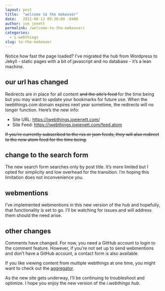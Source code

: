```yaml
---
layout: post
title:  "welcome to the makeover"
date:   2021-08-12 09:30:00 -0400
author: joe jenett
permalink: /welcome-to-the-makeover/
categories:
  - i-webthings
slug: to-the-makeover
---
```

<p>Notice how fast the page loaded? I’ve migrated the hub from Wordpress to Jekyll - static pages with a bit of javascript and no database - it’s a lean machine.</p>
<h2>our url has changed</h2>
<p>Redirects are in place for all content <span style="text-decoration:line-through;">and the site’s feed </span>for the time being but you may want to update your bookmarks for future use. When the iwebthings.com domain expires next year sometime, the redirects will no longer function. Here’s the new info:</p>  
<p><ul><li>Site URL: <a href="https://iwebthings.joejenett.com/" title="">https://iwebthings.joejenett.com/</a></li>
<li>Site Feed: <a href="https://iwebthings.joejenett.com/feed.atom" title="">https://iwebthings.joejenett.com/feed.atom</a></li></ul></p>
<p style="text-decoration:line-through;">If you’re currently subscribed to the rss or json feeds, they will also redirect to the new atom feed for the time being.</p><!-- excerpt-end -->
<h2>change to the search form</h2>
<p>The new search form searches only by post title. It’s more limited but I opted for simplicity and low overhead for the transition. I’m hoping this limitation does not inconvenience you.</p>
<h2>webmentions</h2>
<p>I’ve implemented webmentions in this new version of the hub and hopefully, that functionality is set to go. I’ll be watching for issues and will address them should the need arise.</p>
<h2>other changes</h2>
<p>Comments have changed. For now, you need a GitHub account to login to the comment feature. However, if you’re not set up to send webmentions and don’t have a GitHub account, a contact form is also available.</p>
<p>If you like viewing content from multiple webthings at one time, you might want to check out the <a href="https://joejenett.com/aggregator/">aggregator</a>.</p>
<p>As the new site gets underway, I’ll be continuing to troubleshoot and optimize. I hope you enjoy the new version of the <em>i.webthings hub</em>.</p>

